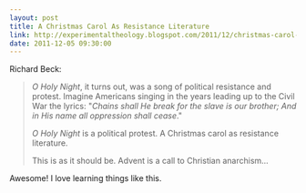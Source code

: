 ```yaml
---
layout: post
title: A Christmas Carol As Resistance Literature
link: http://experimentaltheology.blogspot.com/2011/12/christmas-carol-as-resistance.html
date: 2011-12-05 09:30:00
---
```


Richard Beck:
> *O Holy Night*, it turns out, was a song of political resistance and
> protest. Imagine Americans singing in the years leading up to the
> Civil War the lyrics: "*Chains shall He break for the slave is our
> brother; And in His name all oppression shall cease*."
> 
> *O Holy Night* is a political protest. A Christmas carol as resistance
> literature.
> 
> This is as it should be. Advent is a call to Christian anarchism...

Awesome! I love learning things like this.
